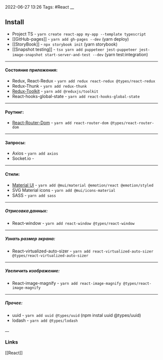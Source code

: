2022-06-27 13:26
Tags: #React
__
## Install
- Project TS - `yarn create react-app my-app --template typescript`
- [[GitHub-pages]] - `yarn add gh-pages --dev` (yarn deploy)
- [[StoryBook]] - `npx storybook init` (yarn storybook)
- [[Snapshot testing]] - `tsx yarn add puppeteer jest-puppeteer jest-image-snapshot start-server-and-test --dev` (yarn test:integration)
---
#### Состояние приложения: 
- Redux, React-Redux - `yarn add redux react-redux @types/react-redux`
- Redux-Thunk - `yarn add redux-thunk`
- [Redux-Toolkit](https://redux-toolkit.js.org/) - `yarn add @reduxjs/toolkit`
- React-hooks-global-state - `yarn add react-hooks-global-state`

---
#### Роутинг:
- [React-Router-Dom](https://reactrouter.com/en/v6.3.0) - `yarn add react-router-dom @types/react-router-dom`
---
#### Запросы:
- Axios - `yarn add axios`
- Socket.io -
---
#### Стили:
- [Material UI](https://mui.com/) - `yarn add @mui/material @emotion/react @emotion/styled`
- SVG Material icons - `yarn add @mui/icons-material`
- SASS - `yarn add sass`
---
##### Отрисовка данных:
- React-window - `yarn add react-window @types/react-window`
---
##### Узнать размер экрана:
- React-virtualized-auto-sizer - `yarn add react-virtualized-auto-sizer @types/react-virtualized-auto-sizer`
---
##### Увеличить изображение:
- React-image-magnify - `yarn add react-image-magnify @types/react-image-magnify`
---
##### Прочее:
-  uuid - `yarn add uuid @types/uuid` (npm instal uuid @types/uuid)
- lodash - `yarn add @types/lodash`

__
### Links
[[React]]